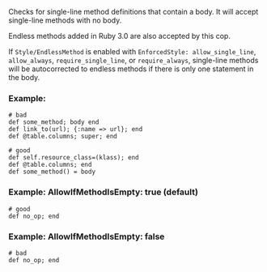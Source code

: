 Checks for single-line method definitions that contain a body.
It will accept single-line methods with no body.

Endless methods added in Ruby 3.0 are also accepted by this cop.

If `Style/EndlessMethod` is enabled with `EnforcedStyle: allow_single_line`, `allow_always`,
`require_single_line`, or `require_always`, single-line methods will be autocorrected
to endless methods if there is only one statement in the body.

### Example:
    # bad
    def some_method; body end
    def link_to(url); {:name => url}; end
    def @table.columns; super; end

    # good
    def self.resource_class=(klass); end
    def @table.columns; end
    def some_method() = body

### Example: AllowIfMethodIsEmpty: true (default)
    # good
    def no_op; end

### Example: AllowIfMethodIsEmpty: false
    # bad
    def no_op; end
